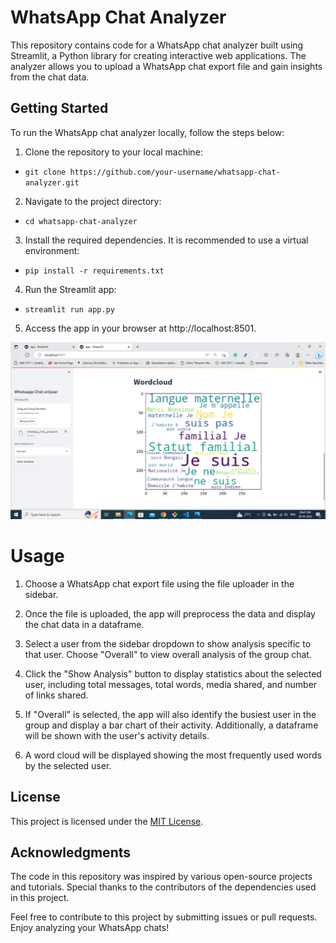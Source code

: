 # WhatsApp Chat Analyzer
This repository contains code for a WhatsApp chat analyzer built using Streamlit, a Python library for creating interactive web applications. The analyzer allows you to upload a WhatsApp chat export file and gain insights from the chat data.

## Getting Started
To run the WhatsApp chat analyzer locally, follow the steps below:

1. Clone the repository to your local machine:
 - `git clone https://github.com/your-username/whatsapp-chat-analyzer.git`

2. Navigate to the project directory:
- `cd whatsapp-chat-analyzer`

3. Install the required dependencies. It is recommended to use a virtual environment:
- `pip install -r requirements.txt`

4. Run the Streamlit app:
- `streamlit run app.py`

5. Access the app in your browser at http://localhost:8501.

![Alt Text](img.png)

# Usage
1. Choose a WhatsApp chat export file using the file uploader in the sidebar.

2. Once the file is uploaded, the app will preprocess the data and display the chat data in a dataframe.

3. Select a user from the sidebar dropdown to show analysis specific to that user. Choose "Overall" to view overall analysis of the group chat.

4. Click the "Show Analysis" button to display statistics about the selected user, including total messages, total words, media shared, and number of links shared.

5. If "Overall" is selected, the app will also identify the busiest user in the group and display a bar chart of their activity. Additionally, a dataframe will be shown with the user's activity details.

6.  A word cloud will be displayed showing the most frequently used words by the selected user.

## License
This project is licensed under the [MIT License](LICENSE).

## Acknowledgments
The code in this repository was inspired by various open-source projects and tutorials. Special thanks to the contributors of the dependencies used in this project.

Feel free to contribute to this project by submitting issues or pull requests. Enjoy analyzing your WhatsApp chats!
